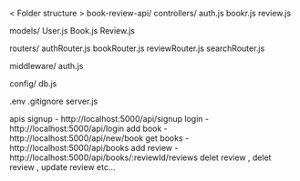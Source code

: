 
< Folder structure >
book-review-api/
 controllers/
 auth.js
 bookr.js
 review.js

 
 models/
 User.js
 Book.js
 Review.js
 
 routers/
 authRouter.js
 bookRouter.js
 reviewRouter.js
 searchRouter.js

 middleware/
 auth.js

config/
db.js

.env
 .gitignore
 server.js


apis
signup - http://localhost:5000/api/signup
login  - http://localhost:5000/api/login
add book - http://localhost:5000/api/new/book
get books - http://localhost:5000/api/books
add review -http://localhost:5000/api/books/:reviewId/reviews
delet review , delet review , update review etc...


